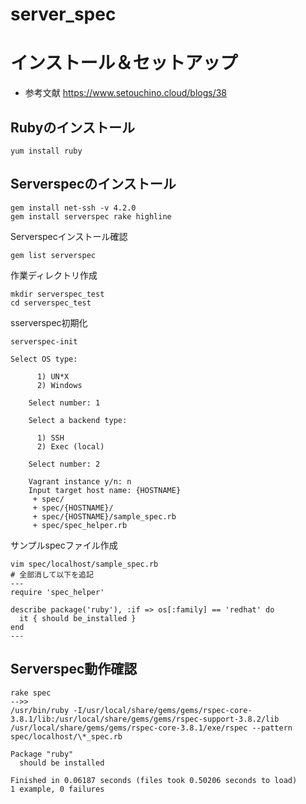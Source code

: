 # server_spec
# インストール＆セットアップ
- 参考文献
https://www.setouchino.cloud/blogs/38

## Rubyのインストール
```
yum install ruby

```

## Serverspecのインストール
```
gem install net-ssh -v 4.2.0
gem install serverspec rake highline
```
Serverspecインストール確認
```
gem list serverspec
```
作業ディレクトリ作成
```
mkdir serverspec_test
cd serverspec_test
```
sserverspec初期化
```
serverspec-init

Select OS type:

      1) UN*X
      2) Windows

    Select number: 1

    Select a backend type:

      1) SSH
      2) Exec (local)

    Select number: 2

    Vagrant instance y/n: n
    Input target host name: {HOSTNAME}
     + spec/
     + spec/{HOSTNAME}/
     + spec/{HOSTNAME}/sample_spec.rb
     + spec/spec_helper.rb
```
サンプルspecファイル作成
```
vim spec/localhost/sample_spec.rb
# 全部消して以下を追記
---
require 'spec_helper'

describe package('ruby'), :if => os[:family] == 'redhat' do
  it { should be_installed }
end
---
```
## Serverspec動作確認
```
rake spec
-->>
/usr/bin/ruby -I/usr/local/share/gems/gems/rspec-core-3.8.1/lib:/usr/local/share/gems/gems/rspec-support-3.8.2/lib /usr/local/share/gems/gems/rspec-core-3.8.1/exe/rspec --pattern spec/localhost/\*_spec.rb

Package "ruby"
  should be installed

Finished in 0.06187 seconds (files took 0.50206 seconds to load)
1 example, 0 failures

```
